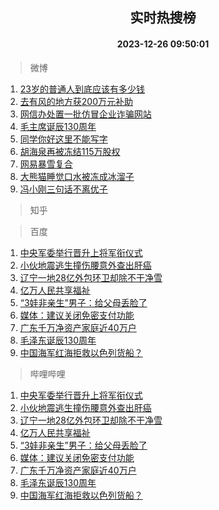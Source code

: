 <div align="center"><h2>实时热搜榜</h2><h4>2023-12-26 09:50:01</h4></div>

> 微博  

1. [23岁的普通人到底应该有多少钱](https://s.weibo.com/weibo?q=23%E5%B2%81%E7%9A%84%E6%99%AE%E9%80%9A%E4%BA%BA%E5%88%B0%E5%BA%95%E5%BA%94%E8%AF%A5%E6%9C%89%E5%A4%9A%E5%B0%91%E9%92%B1&t=31&band_rank=1&Refer=top)<br />
2. [去有风的地方获200万元补助](https://s.weibo.com/weibo?q=%23%E5%8E%BB%E6%9C%89%E9%A3%8E%E7%9A%84%E5%9C%B0%E6%96%B9%E8%8E%B7200%E4%B8%87%E5%85%83%E8%A1%A5%E5%8A%A9%23&t=31&band_rank=2&Refer=top)<br />
3. [网信办处置一批仿冒企业诈骗网站](https://s.weibo.com/weibo?q=%23%E7%BD%91%E4%BF%A1%E5%8A%9E%E5%A4%84%E7%BD%AE%E4%B8%80%E6%89%B9%E4%BB%BF%E5%86%92%E4%BC%81%E4%B8%9A%E8%AF%88%E9%AA%97%E7%BD%91%E7%AB%99%23&t=31&band_rank=3&Refer=top)<br />
4. [毛主席诞辰130周年](https://s.weibo.com/weibo?q=%23%E6%AF%9B%E4%B8%BB%E5%B8%AD%E8%AF%9E%E8%BE%B0130%E5%91%A8%E5%B9%B4%23&t=31&band_rank=4&Refer=top)<br />
5. [同学你好这里不能写字](https://s.weibo.com/weibo?q=%E5%90%8C%E5%AD%A6%E4%BD%A0%E5%A5%BD%E8%BF%99%E9%87%8C%E4%B8%8D%E8%83%BD%E5%86%99%E5%AD%97&t=31&band_rank=5&Refer=top)<br />
6. [胡海泉再被冻结115万股权](https://s.weibo.com/weibo?q=%23%E8%83%A1%E6%B5%B7%E6%B3%89%E5%86%8D%E8%A2%AB%E5%86%BB%E7%BB%93115%E4%B8%87%E8%82%A1%E6%9D%83%23&t=31&band_rank=6&Refer=top)<br />
7. [网易暴雪复合](https://s.weibo.com/weibo?q=%23%E7%BD%91%E6%98%93%E6%9A%B4%E9%9B%AA%E5%A4%8D%E5%90%88%23&t=31&band_rank=7&Refer=top)<br />
8. [大熊猫睡觉口水被冻成冰溜子](https://s.weibo.com/weibo?q=%23%E5%A4%A7%E7%86%8A%E7%8C%AB%E7%9D%A1%E8%A7%89%E5%8F%A3%E6%B0%B4%E8%A2%AB%E5%86%BB%E6%88%90%E5%86%B0%E6%BA%9C%E5%AD%90%23&t=31&band_rank=8&Refer=top)<br />
9. [冯小刚三句话不离优子](https://s.weibo.com/weibo?q=%E5%86%AF%E5%B0%8F%E5%88%9A%E4%B8%89%E5%8F%A5%E8%AF%9D%E4%B8%8D%E7%A6%BB%E4%BC%98%E5%AD%90&t=31&band_rank=9&Refer=top)<br />

> 知乎  


> 百度  

1. [中央军委举行晋升上将军衔仪式](https://www.baidu.com/s?wd=%E4%B8%AD%E5%A4%AE%E5%86%9B%E5%A7%94%E4%B8%BE%E8%A1%8C%E6%99%8B%E5%8D%87%E4%B8%8A%E5%B0%86%E5%86%9B%E8%A1%94%E4%BB%AA%E5%BC%8F&sa=fyb_news&rsv_dl=fyb_news)<br />
2. [小伙地震逃生撞伤腰意外查出肝癌](https://www.baidu.com/s?wd=%E5%B0%8F%E4%BC%99%E5%9C%B0%E9%9C%87%E9%80%83%E7%94%9F%E6%92%9E%E4%BC%A4%E8%85%B0%E6%84%8F%E5%A4%96%E6%9F%A5%E5%87%BA%E8%82%9D%E7%99%8C&sa=fyb_news&rsv_dl=fyb_news)<br />
3. [辽宁一地28亿外包环卫却除不干净雪](https://www.baidu.com/s?wd=%E8%BE%BD%E5%AE%81%E4%B8%80%E5%9C%B028%E4%BA%BF%E5%A4%96%E5%8C%85%E7%8E%AF%E5%8D%AB%E5%8D%B4%E9%99%A4%E4%B8%8D%E5%B9%B2%E5%87%80%E9%9B%AA&sa=fyb_news&rsv_dl=fyb_news)<br />
4. [亿万人民共享福祉](https://www.baidu.com/s?wd=%E4%BA%BF%E4%B8%87%E4%BA%BA%E6%B0%91%E5%85%B1%E4%BA%AB%E7%A6%8F%E7%A5%89&sa=fyb_news&rsv_dl=fyb_news)<br />
5. [“3娃非亲生”男子：给父母丢脸了](https://www.baidu.com/s?wd=%E2%80%9C3%E5%A8%83%E9%9D%9E%E4%BA%B2%E7%94%9F%E2%80%9D%E7%94%B7%E5%AD%90%EF%BC%9A%E7%BB%99%E7%88%B6%E6%AF%8D%E4%B8%A2%E8%84%B8%E4%BA%86&sa=fyb_news&rsv_dl=fyb_news)<br />
6. [媒体：建议关闭免密支付功能](https://www.baidu.com/s?wd=%E5%AA%92%E4%BD%93%EF%BC%9A%E5%BB%BA%E8%AE%AE%E5%85%B3%E9%97%AD%E5%85%8D%E5%AF%86%E6%94%AF%E4%BB%98%E5%8A%9F%E8%83%BD&sa=fyb_news&rsv_dl=fyb_news)<br />
7. [广东千万净资产家庭近40万户](https://www.baidu.com/s?wd=%E5%B9%BF%E4%B8%9C%E5%8D%83%E4%B8%87%E5%87%80%E8%B5%84%E4%BA%A7%E5%AE%B6%E5%BA%AD%E8%BF%9140%E4%B8%87%E6%88%B7&sa=fyb_news&rsv_dl=fyb_news)<br />
8. [毛泽东诞辰130周年](https://www.baidu.com/s?wd=%E6%AF%9B%E6%B3%BD%E4%B8%9C%E8%AF%9E%E8%BE%B0130%E5%91%A8%E5%B9%B4&sa=fyb_news&rsv_dl=fyb_news)<br />
9. [中国海军红海拒救以色列货船？](https://www.baidu.com/s?wd=%E4%B8%AD%E5%9B%BD%E6%B5%B7%E5%86%9B%E7%BA%A2%E6%B5%B7%E6%8B%92%E6%95%91%E4%BB%A5%E8%89%B2%E5%88%97%E8%B4%A7%E8%88%B9%EF%BC%9F&sa=fyb_news&rsv_dl=fyb_news)<br />

> 哔哩哔哩  

1. [中央军委举行晋升上将军衔仪式](https://www.baidu.com/s?wd=%E4%B8%AD%E5%A4%AE%E5%86%9B%E5%A7%94%E4%B8%BE%E8%A1%8C%E6%99%8B%E5%8D%87%E4%B8%8A%E5%B0%86%E5%86%9B%E8%A1%94%E4%BB%AA%E5%BC%8F&sa=fyb_news&rsv_dl=fyb_news)<br />
2. [小伙地震逃生撞伤腰意外查出肝癌](https://www.baidu.com/s?wd=%E5%B0%8F%E4%BC%99%E5%9C%B0%E9%9C%87%E9%80%83%E7%94%9F%E6%92%9E%E4%BC%A4%E8%85%B0%E6%84%8F%E5%A4%96%E6%9F%A5%E5%87%BA%E8%82%9D%E7%99%8C&sa=fyb_news&rsv_dl=fyb_news)<br />
3. [辽宁一地28亿外包环卫却除不干净雪](https://www.baidu.com/s?wd=%E8%BE%BD%E5%AE%81%E4%B8%80%E5%9C%B028%E4%BA%BF%E5%A4%96%E5%8C%85%E7%8E%AF%E5%8D%AB%E5%8D%B4%E9%99%A4%E4%B8%8D%E5%B9%B2%E5%87%80%E9%9B%AA&sa=fyb_news&rsv_dl=fyb_news)<br />
4. [亿万人民共享福祉](https://www.baidu.com/s?wd=%E4%BA%BF%E4%B8%87%E4%BA%BA%E6%B0%91%E5%85%B1%E4%BA%AB%E7%A6%8F%E7%A5%89&sa=fyb_news&rsv_dl=fyb_news)<br />
5. [“3娃非亲生”男子：给父母丢脸了](https://www.baidu.com/s?wd=%E2%80%9C3%E5%A8%83%E9%9D%9E%E4%BA%B2%E7%94%9F%E2%80%9D%E7%94%B7%E5%AD%90%EF%BC%9A%E7%BB%99%E7%88%B6%E6%AF%8D%E4%B8%A2%E8%84%B8%E4%BA%86&sa=fyb_news&rsv_dl=fyb_news)<br />
6. [媒体：建议关闭免密支付功能](https://www.baidu.com/s?wd=%E5%AA%92%E4%BD%93%EF%BC%9A%E5%BB%BA%E8%AE%AE%E5%85%B3%E9%97%AD%E5%85%8D%E5%AF%86%E6%94%AF%E4%BB%98%E5%8A%9F%E8%83%BD&sa=fyb_news&rsv_dl=fyb_news)<br />
7. [广东千万净资产家庭近40万户](https://www.baidu.com/s?wd=%E5%B9%BF%E4%B8%9C%E5%8D%83%E4%B8%87%E5%87%80%E8%B5%84%E4%BA%A7%E5%AE%B6%E5%BA%AD%E8%BF%9140%E4%B8%87%E6%88%B7&sa=fyb_news&rsv_dl=fyb_news)<br />
8. [毛泽东诞辰130周年](https://www.baidu.com/s?wd=%E6%AF%9B%E6%B3%BD%E4%B8%9C%E8%AF%9E%E8%BE%B0130%E5%91%A8%E5%B9%B4&sa=fyb_news&rsv_dl=fyb_news)<br />
9. [中国海军红海拒救以色列货船？](https://www.baidu.com/s?wd=%E4%B8%AD%E5%9B%BD%E6%B5%B7%E5%86%9B%E7%BA%A2%E6%B5%B7%E6%8B%92%E6%95%91%E4%BB%A5%E8%89%B2%E5%88%97%E8%B4%A7%E8%88%B9%EF%BC%9F&sa=fyb_news&rsv_dl=fyb_news)<br />
